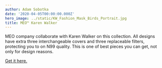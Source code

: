 ```yaml
---
author: Adam Sobotka
date: '2020-04-05T00:00:00.000Z'
hero_image: ../static/KW_Fashion_Mask_Birds_Portrait.jpg
title: MEO™ Karen Walker
---
```

MEO company collaborate with Karen Walker on this collection. All designs have extra three interchangeable covers and three replaceable filters, protecting you to on N99 quality. This is one of best pieces you can get, not only for design reasons.

[Get it here.](https://www.meoair.com/product/karen-walker-fashion-series/)